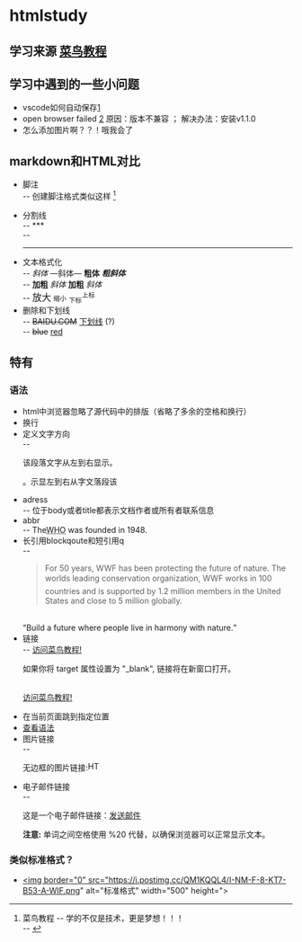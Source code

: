 # htmlstudy  
## 学习来源 [菜鸟教程](https://www.runoob.com/html/html-tutorial.html)
## 学习中遇到的一些小问题  
- vscode如何自动保存[1](https://blog.csdn.net/m0_46374969/article/details/119008644#:~:text=VSCode%20%E7%BC%96%E8%BE%91%20%E4%BB%A3%E7%A0%81%20%E9%BB%98%E8%AE%A4%E4%B8%8D%E4%BC%9A%20%E8%87%AA%E5%8A%A8%E4%BF%9D%E5%AD%98%20%EF%BC%8C%E9%9C%80%E6%89%8B%E5%8A%A8%E6%8C%89%60Ctr%2BS%60%E4%BF%9D%E5%AD%98,%E4%BB%A3%E7%A0%81%20%EF%BC%8C%E9%95%BF%E6%97%B6%E9%97%B4%E7%BC%96%E8%BE%91%20%E4%BB%A3%E7%A0%81%20%E6%B2%A1%E4%BF%9D%E5%AD%98%E5%8F%AF%E8%83%BD%E4%BC%9A%E5%AF%BC%E8%87%B4%20%E4%BB%A3%E7%A0%81%20%E6%84%8F%E5%A4%96%E4%B8%A2%E5%A4%B1%E3%80%82)
- open browser failed [2](https://blog.csdn.net/m0_46374969/article/details/119008644#:~:text=VSCode%20%E7%BC%96%E8%BE%91%20%E4%BB%A3%E7%A0%81%20%E9%BB%98%E8%AE%A4%E4%B8%8D%E4%BC%9A%20%E8%87%AA%E5%8A%A8%E4%BF%9D%E5%AD%98%20%EF%BC%8C%E9%9C%80%E6%89%8B%E5%8A%A8%E6%8C%89%60Ctr%2BS%60%E4%BF%9D%E5%AD%98,%E4%BB%A3%E7%A0%81%20%EF%BC%8C%E9%95%BF%E6%97%B6%E9%97%B4%E7%BC%96%E8%BE%91%20%E4%BB%A3%E7%A0%81%20%E6%B2%A1%E4%BF%9D%E5%AD%98%E5%8F%AF%E8%83%BD%E4%BC%9A%E5%AF%BC%E8%87%B4%20%E4%BB%A3%E7%A0%81%20%E6%84%8F%E5%A4%96%E4%B8%A2%E5%A4%B1%E3%80%82) 原因：版本不兼容 ； 解决办法：安装v1.1.0  
- 怎么添加图片啊？？！哦我会了  
## markdown和HTML对比  
- 脚注  
-- 创建脚注格式类似这样 [^RUNOOB]  
[^RUNOOB]: 菜鸟教程 -- 学的不仅是技术，更是梦想！！！  
-- <!-- 这是一个注释，不会显示在页面上 -->  
- 分割线  
-- ***  
-- <hr/>  
- 文本格式化  
-- *斜体*    —斜体—    **粗体**    ***粗斜体***  
-- <b>加粗</b> <i>斜体</i> <strong>加粗</strong> <em>斜体</em>  
-- <big>放大</big> <small>缩小</small> <sub>下标</sub><sup>上标</sup>  
- 删除和下划线  
-- ~~BAIDU.COM~~ <u>下划线</u> (?)    
-- <del>blue</del> <ins>red</ins> 

## 特有  
### <a id="语法">语法</a>
- html中浏览器忽略了源代码中的排版（省略了多余的空格和换行）  
- 换行 <br/>  
- 定义文字方向  
-- <p>该段落文字从左到右显示。</p> <p><bdo dir="rtl">该段落文字从右到左显示。</bdo></p> <!--direction : right to left -->  
- adress  
-- <adress>位于body或者title都表示文档作者或所有者联系信息</adress>  
- abbr  
-- The<abbr title="World Health Organization">WHO</abbr> was founded in 1948.  
- 长引用blockqoute和短引用q  
-- <blockquote cite="http://www.worldwildlife.org/who/index.html">
For 50 years, WWF has been protecting the future of nature. The worlds leading conservation organization, WWF works in 100 countries and is supported by 1.2 million members in the United States and close to 5 million globally.</blockquote> <br/><q>Build a future where people live in harmony with nature.</q>  
- 链接  
-- <a href="https://www.runoob.com/" target="_blank">访问菜鸟教程!</a><br/><p>如果你将 target 属性设置为 &quot;_blank&quot;, 链接将在新窗口打开。</p><br/><a href="https://www.runoob.com/" target="_blank">访问菜鸟教程!</a>  
<!--后面最好加上：rel="noopener noreferrer" 意思是不会打开其他的网站，因为恶意病毒可能会修改你的浏览器空白页地址-->
- 在当前页面跳到指定位置  
- <a href="#语法">查看语法</a>  
- 图片链接  
-- <p>无边框的图片链接:<a href="http://www.runoob.com/html/html-tutorial.html"><img border="0" src="smiley.gif" alt="HTML 教程" width="20" height="16"></a></p>  
- 电子邮件链接  
-- <p>这是一个电子邮件链接：<a href="mailto:someone@example.com?Subject=Hello%20again" target="_top">发送邮件</a></p> <p><b>注意:</b> 单词之间空格使用 %20 代替，以确保浏览器可以正常显示文本。</p>
### 类似标准格式？  
- <a href="https://postimg.cc/jWqjKJSP"><img border="0" src="https://i.postimg.cc/QM1KQQL4/I-NM-F-8-KT7-B53-A-WIF.png" alt="标准格式" width="500" height="></a> 
